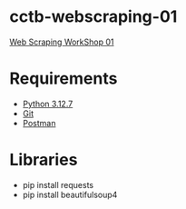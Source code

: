 # cctb-webscraping-01

[Web Scraping WorkShop 01](https://github.com/haroldg-dev/cctb-webscraping-01)

# Requirements

- [Python 3.12.7](https://www.python.org/downloads/release/python-3127/)
- [Git](https://git-scm.com/)
- [Postman](https://www.postman.com/downloads/)

# Libraries

- pip install requests
- pip install beautifulsoup4
